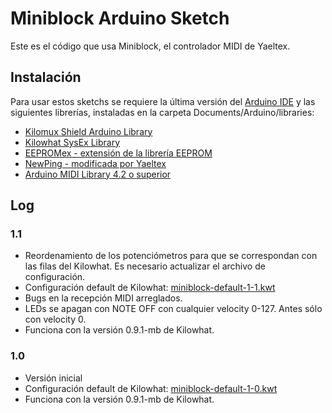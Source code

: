 # Miniblock Arduino Sketch
Este es el código que usa Miniblock, el controlador MIDI de Yaeltex.

## Instalación

Para usar estos sketchs se requiere la última versión del [Arduino IDE](https://www.arduino.cc/en/main/software) y las siguientes librerías, instaladas en la carpeta Documents/Arduino/libraries:

* [Kilomux Shield Arduino Library](https://github.com/Yaeltex/kilomux-arduino-library/archive/master.zip)
* [Kilowhat SysEx Library](https://github.com/Yaeltex/kilowhat-arduino-library/archive/master.zip)
* [EEPROMex - extensión de la librería EEPROM](https://github.com/Yaeltex/kilowhat-arduino-library/blob/master/examples/libs/EEPROMEx.zip?raw=true)
* [NewPing - modificada por Yaeltex](https://github.com/Yaeltex/kilowhat-arduino-library/blob/master/examples/libs/NewPing.zip?raw=true)
* [Arduino MIDI Library 4.2 o superior](https://github.com/Yaeltex/kilowhat-arduino-library/blob/master/examples/libs/MIDI.zip?raw=true)

## Log

### 1.1
* Reordenamiento de los potenciómetros para que se correspondan con las filas del Kilowhat. Es necesario actualizar el archivo de configuración.
* Configuración default de Kilowhat: [miniblock-default-1-1.kwt](https://yaeltex.com/wp-content/uploads/2017/07/miniblock-default-1-1.zip)
* Bugs en la recepción MIDI arreglados.
* LEDs se apagan con NOTE OFF con cualquier velocity 0-127. Antes sólo con velocity 0.
* Funciona con la versión 0.9.1-mb de Kilowhat.

### 1.0
* Versión inicial
* Configuración default de Kilowhat: [miniblock-default-1-0.kwt](https://yaeltex.com/wp-content/uploads/2017/07/miniblock-default-1-0.zip)
* Funciona con la versión 0.9.1-mb de Kilowhat.
